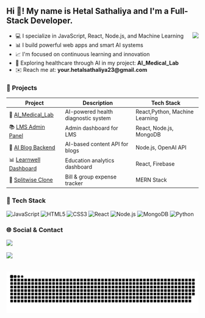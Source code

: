 <h2 align="left">Hi 👋! My name is Hetal Sathaliya and I'm a Full-Stack Developer.</h2>

<img align="right" height="150" src="https://variety.com/wp-content/uploads/2022/06/preview.jpg" />

<ul>
  <li>💻 I specialize in JavaScript, React, Node.js, and Machine Learning</li>
  <li>📊 I build powerful web apps and smart AI systems</li>
  <li>📈 I'm focused on continuous learning and innovation</li>
  <li>🔬 Exploring healthcare through AI in my project: <strong>AI_Medical_Lab</strong></li>
  <li>✉️ Reach me at: <strong>your.hetalsathaliya23@gmail.com</strong></li>
</ul>

<h3>🚀 Projects</h3>

<table>
  <thead>
    <tr>
      <th>Project</th>
      <th>Description</th>
      <th>Tech Stack</th>
    </tr>
  </thead>
  <tbody>
    <tr>
      <td>🔬 <a href="https://github.com/Hhetal/AI_Medical_Lab">AI_Medical_Lab</a></td>
      <td>AI-powered health diagnostic system</td>
      <td>React,Python, Machine Learning</td>
    </tr>
    <tr>
      <td>📚 <a href="https://github.com/Hhetal/lms-admin">LMS Admin Panel</a></td>
      <td>Admin dashboard for LMS</td>
      <td>React, Node.js, MongoDB</td>
    </tr>
    <tr>
      <td>🧠 <a href="https://github.com/Hhetal/ai-blog-backend">AI Blog Backend</a></td>
      <td>AI-based content API for blogs</td>
      <td>Node.js, OpenAI API</td>
    </tr>
    <tr>
      <td>📊 <a href="https://github.com/Hhetal/learnwell-deshbord">Learnwell Dashboard</a></td>
      <td>Education analytics dashboard</td>
      <td>React, Firebase</td>
    </tr>
    <tr>
      <td>💸 <a href="https://github.com/Hhetal/splitewise">Splitwise Clone</a></td>
      <td>Bill & group expense tracker</td>
      <td>MERN Stack</td>
    </tr>
  </tbody>
</table>

<h3>🧰 Tech Stack</h3>

<p align="left">
  <img src="https://cdn.jsdelivr.net/gh/devicons/devicon/icons/javascript/javascript-original.svg" height="40" alt="JavaScript" />
  <img src="https://cdn.jsdelivr.net/gh/devicons/devicon/icons/html5/html5-original.svg" height="40" alt="HTML5" />
  <img src="https://cdn.jsdelivr.net/gh/devicons/devicon/icons/css3/css3-original.svg" height="40" alt="CSS3" />
  <img src="https://cdn.jsdelivr.net/gh/devicons/devicon/icons/react/react-original.svg" height="40" alt="React" />
  <img src="https://cdn.jsdelivr.net/gh/devicons/devicon/icons/nodejs/nodejs-original.svg" height="40" alt="Node.js" />
  <img src="https://cdn.jsdelivr.net/gh/devicons/devicon/icons/mongodb/mongodb-original.svg" height="40" alt="MongoDB" />
  <img src="https://cdn.jsdelivr.net/gh/devicons/devicon/icons/python/python-original.svg" height="40" alt="Python" />
</p>

<h3>🌐 Social & Contact</h3>

<p>
<p>
  <a href="mailto:your.hetalsathaliya23@gmail.com">
    <img src="https://img.shields.io/badge/Gmail-D14836?style=for-the-badge&logo=gmail&logoColor=white" height="35" />
  </a>
</p>


  <a href="https://www.linkedin.com/in/hetal-sathaliya/" target="_blank">
    <img src="https://img.shields.io/static/v1?message=LinkedIn&logo=linkedin&label=&color=0077B5&logoColor=white&style=for-the-badge" height="35" />
  </a>
</p>

<br clear="both" />

<img src="https://raw.githubusercontent.com/Platane/Platane/output/github-contribution-grid-snake.svg" alt="Snake animation" />
